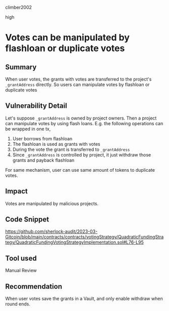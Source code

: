 climber2002

high

# Votes can be manipulated by flashloan or duplicate votes

## Summary
When user votes, the grants with votes are transferred to the project's `_grantAddress` directly. So users can manipulate votes by flashloan or duplicate votes

## Vulnerability Detail
Let's suppose `_grantAddress` is owned by project owners. Then a project can manipulate votes by using flash loans. E.g. the following operations can be wrapped in one tx,
1. User borrows from flashloan
2. The flashloan is used as grants with votes
3. During the vote the grant is transferred to `_grantAddress`
4. Since `_grantAddress` is controlled by project, it just withdraw those grants and payback flashloan

For same mechanism, user can use same amount of tokens to duplicate votes.

## Impact
Votes are manipulated by malicious projects.

## Code Snippet
https://github.com/sherlock-audit/2023-03-Gitcoin/blob/main/contracts/contracts/votingStrategy/QuadraticFundingStrategy/QuadraticFundingVotingStrategyImplementation.sol#L76-L95

## Tool used

Manual Review

## Recommendation
When user votes save the grants in a Vault, and only enable withdraw when round ends.
